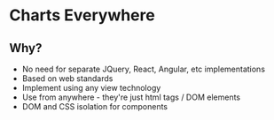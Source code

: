 # Charts Everywhere


## Why?
* No need for separate JQuery, React, Angular, etc implementations
* Based on web standards
* Implement using any view technology
* Use from anywhere  - they're just html tags / DOM elements
* DOM and CSS isolation for components


